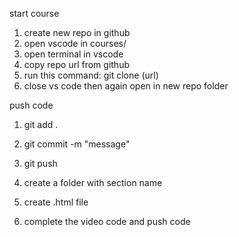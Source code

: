 start course
1. create new repo in github
2. open vscode in courses/
3. open terminal in vscode
4. copy repo url from github
5. run this command: git clone (url)
6. close vs code then again open in new repo folder

push code
1. git add .
2. git commit -m "message" 
3. git push


1. create a folder with section name
2. create .html file
3. complete the video code and push code 